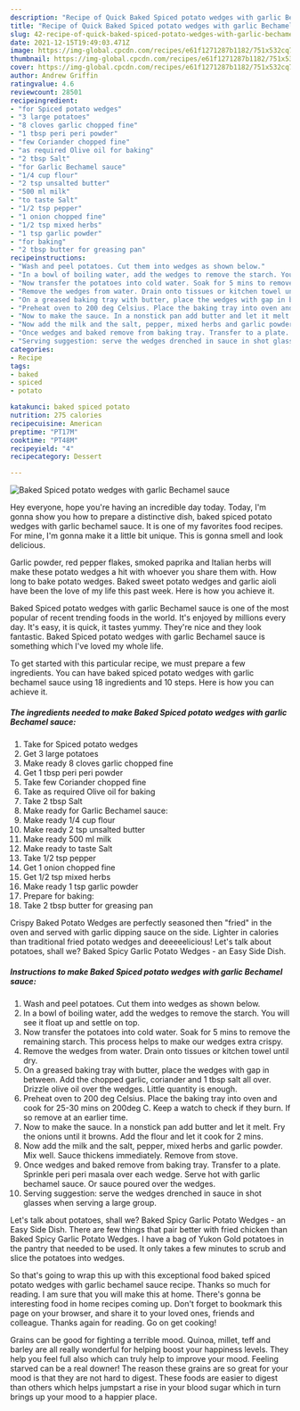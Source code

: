 ```yaml
---
description: "Recipe of Quick Baked Spiced potato wedges with garlic Bechamel sauce"
title: "Recipe of Quick Baked Spiced potato wedges with garlic Bechamel sauce"
slug: 42-recipe-of-quick-baked-spiced-potato-wedges-with-garlic-bechamel-sauce
date: 2021-12-15T19:49:03.471Z
image: https://img-global.cpcdn.com/recipes/e61f1271287b1182/751x532cq70/baked-spiced-potato-wedges-with-garlic-bechamel-sauce-recipe-main-photo.jpg
thumbnail: https://img-global.cpcdn.com/recipes/e61f1271287b1182/751x532cq70/baked-spiced-potato-wedges-with-garlic-bechamel-sauce-recipe-main-photo.jpg
cover: https://img-global.cpcdn.com/recipes/e61f1271287b1182/751x532cq70/baked-spiced-potato-wedges-with-garlic-bechamel-sauce-recipe-main-photo.jpg
author: Andrew Griffin
ratingvalue: 4.6
reviewcount: 28501
recipeingredient:
- "for Spiced potato wedges"
- "3 large potatoes"
- "8 cloves garlic chopped fine"
- "1 tbsp peri peri powder"
- "few Coriander chopped fine"
- "as required Olive oil for baking"
- "2 tbsp Salt"
- "for Garlic Bechamel sauce"
- "1/4 cup flour"
- "2 tsp unsalted butter"
- "500 ml milk"
- "to taste Salt"
- "1/2 tsp pepper"
- "1 onion chopped fine"
- "1/2 tsp mixed herbs"
- "1 tsp garlic powder"
- "for baking"
- "2 tbsp butter for greasing pan"
recipeinstructions:
- "Wash and peel potatoes. Cut them into wedges as shown below."
- "In a bowl of boiling water, add the wedges to remove the starch. You will see it float up and settle on top."
- "Now transfer the potatoes into cold water. Soak for 5 mins to remove the remaining starch. This process helps to make our wedges extra crispy."
- "Remove the wedges from water. Drain onto tissues or kitchen towel until dry."
- "On a greased baking tray with butter, place the wedges with gap in between. Add the chopped garlic, coriander and 1 tbsp salt all over. Drizzle olive oil over the wedges. Little quantity is enough."
- "Preheat oven to 200 deg Celsius. Place the baking tray into oven and cook for 25-30 mins on 200deg C. Keep a watch to check if they burn. If so remove at an earlier time."
- "Now to make the sauce. In a nonstick pan add butter and let it melt. Fry the onions until it browns. Add the flour and let it cook for 2 mins."
- "Now add the milk and the salt, pepper, mixed herbs and garlic powder. Mix well. Sauce thickens immediately. Remove from stove."
- "Once wedges and baked remove from baking tray. Transfer to a plate. Sprinkle peri peri masala over each wedge. Serve hot with garlic bechamel sauce. Or sauce poured over the wedges."
- "Serving suggestion: serve the wedges drenched in sauce in shot glasses when serving a large group."
categories:
- Recipe
tags:
- baked
- spiced
- potato

katakunci: baked spiced potato 
nutrition: 275 calories
recipecuisine: American
preptime: "PT17M"
cooktime: "PT48M"
recipeyield: "4"
recipecategory: Dessert

---
```



![Baked Spiced potato wedges with garlic Bechamel sauce](https://img-global.cpcdn.com/recipes/e61f1271287b1182/751x532cq70/baked-spiced-potato-wedges-with-garlic-bechamel-sauce-recipe-main-photo.jpg)

Hey everyone, hope you're having an incredible day today. Today, I'm gonna show you how to prepare a distinctive dish, baked spiced potato wedges with garlic bechamel sauce. It is one of my favorites food recipes. For mine, I'm gonna make it a little bit unique. This is gonna smell and look delicious.

Garlic powder, red pepper flakes, smoked paprika and Italian herbs will make these potato wedges a hit with whoever you share them with. How long to bake potato wedges. Baked sweet potato wedges and garlic aioli have been the love of my life this past week. Here is how you achieve it.

Baked Spiced potato wedges with garlic Bechamel sauce is one of the most popular of recent trending foods in the world. It's enjoyed by millions every day. It's easy, it is quick, it tastes yummy. They're nice and they look fantastic. Baked Spiced potato wedges with garlic Bechamel sauce is something which I've loved my whole life.


To get started with this particular recipe, we must prepare a few ingredients. You can have baked spiced potato wedges with garlic bechamel sauce using 18 ingredients and 10 steps. Here is how you can achieve it.

<!--inarticleads1-->

##### The ingredients needed to make Baked Spiced potato wedges with garlic Bechamel sauce:

1. Take for Spiced potato wedges
1. Get 3 large potatoes
1. Make ready 8 cloves garlic chopped fine
1. Get 1 tbsp peri peri powder
1. Take few Coriander chopped fine
1. Take as required Olive oil for baking
1. Take 2 tbsp Salt
1. Make ready for Garlic Bechamel sauce:
1. Make ready 1/4 cup flour
1. Make ready 2 tsp unsalted butter
1. Make ready 500 ml milk
1. Make ready to taste Salt
1. Take 1/2 tsp pepper
1. Get 1 onion chopped fine
1. Get 1/2 tsp mixed herbs
1. Make ready 1 tsp garlic powder
1. Prepare for baking:
1. Take 2 tbsp butter for greasing pan


Crispy Baked Potato Wedges are perfectly seasoned then &#34;fried&#34; in the oven and served with garlic dipping sauce on the side. Lighter in calories than traditional fried potato wedges and deeeeelicious! Let&#39;s talk about potatoes, shall we? Baked Spicy Garlic Potato Wedges - an Easy Side Dish. 

<!--inarticleads2-->

##### Instructions to make Baked Spiced potato wedges with garlic Bechamel sauce:

1. Wash and peel potatoes. Cut them into wedges as shown below.
1. In a bowl of boiling water, add the wedges to remove the starch. You will see it float up and settle on top.
1. Now transfer the potatoes into cold water. Soak for 5 mins to remove the remaining starch. This process helps to make our wedges extra crispy.
1. Remove the wedges from water. Drain onto tissues or kitchen towel until dry.
1. On a greased baking tray with butter, place the wedges with gap in between. Add the chopped garlic, coriander and 1 tbsp salt all over. Drizzle olive oil over the wedges. Little quantity is enough.
1. Preheat oven to 200 deg Celsius. Place the baking tray into oven and cook for 25-30 mins on 200deg C. Keep a watch to check if they burn. If so remove at an earlier time.
1. Now to make the sauce. In a nonstick pan add butter and let it melt. Fry the onions until it browns. Add the flour and let it cook for 2 mins.
1. Now add the milk and the salt, pepper, mixed herbs and garlic powder. Mix well. Sauce thickens immediately. Remove from stove.
1. Once wedges and baked remove from baking tray. Transfer to a plate. Sprinkle peri peri masala over each wedge. Serve hot with garlic bechamel sauce. Or sauce poured over the wedges.
1. Serving suggestion: serve the wedges drenched in sauce in shot glasses when serving a large group.


Let&#39;s talk about potatoes, shall we? Baked Spicy Garlic Potato Wedges - an Easy Side Dish. There are few things that pair better with fried chicken than Baked Spicy Garlic Potato Wedges. I have a bag of Yukon Gold potatoes in the pantry that needed to be used. It only takes a few minutes to scrub and slice the potatoes into wedges. 

So that's going to wrap this up with this exceptional food baked spiced potato wedges with garlic bechamel sauce recipe. Thanks so much for reading. I am sure that you will make this at home. There's gonna be interesting food in home recipes coming up. Don't forget to bookmark this page on your browser, and share it to your loved ones, friends and colleague. Thanks again for reading. Go on get cooking!

Grains can be good for fighting a terrible mood. Quinoa, millet, teff and barley are all really wonderful for helping boost your happiness levels. They help you feel full also which can truly help to improve your mood. Feeling starved can be a real downer! The reason these grains are so great for your mood is that they are not hard to digest. These foods are easier to digest than others which helps jumpstart a rise in your blood sugar which in turn brings up your mood to a happier place.
